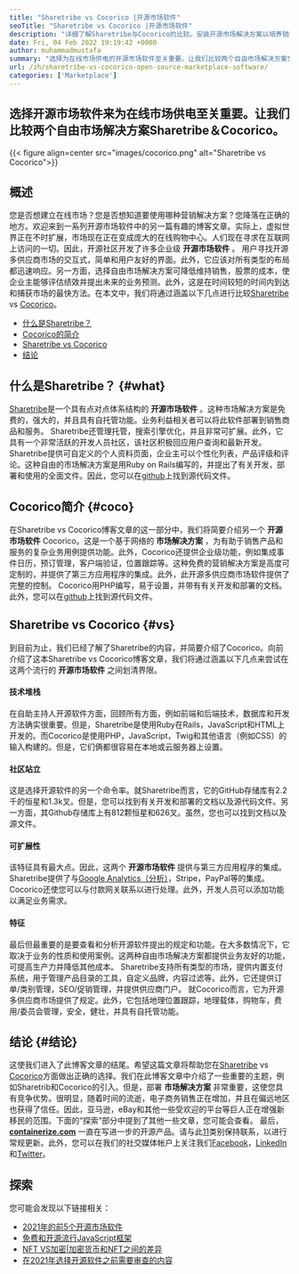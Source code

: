 ```yaml
---
title: "Sharetribe vs Cocorico |开源市场软件" 
seoTitle: "Sharetribe vs Cocorico |开源市场软件" 
description: "详细了解Sharetribe与Cocorico的比较。安装开源市场解决方案以培养销售和市场。" 
date: Fri, 04 Feb 2022 19:19:42 +0000
author: muhammadmustafa
summary: "选择为在线市场供电的开源市场软件至关重要。让我们比较两个自由市场解决方案Sharetribe＆amp; Cocorico。" 
url: /zh/sharetribe-vs-cocorico-open-source-marketplace-software/
categories: ['Marketplace']
---
```


## 选择开源市场软件来为在线市场供电至关重要。让我们比较两个自由市场解决方案Sharetribe＆Cocorico。

{{< figure align=center src="images/cocorico.png" alt="Sharetribe vs Cocorico">}}


## 概述
您是否想建立在线市场？您是否想知道要使用哪种营销解决方案？您降落在正确的地方。欢迎来到一系列开源市场软件中的另一篇有趣的博客文章。实际上，虚拟世界正在不时扩展，市场现在正在变成庞大的在线购物中心。人们现在寻求在互联网上访问的一切。因此，开源社区开发了许多企业级  **开源市场软件**  。
用户寻找开源多供应商市场的交互式，简单和用户友好的界面。此外，它应该对所有类型的布局都迅速响应。另一方面，选择自由市场解决方案可降低维持销售，股票的成本，使企业主能够评估绩效并提出未来的业务预测。此外，这是在时间较短的时间内到达和捕获市场的最快方法。在本文中，我们将通过涵盖以下几点进行比较[Sharetribe][1] vs [Cocorico][2]。
  * [什么是Sharetribe？][3]
  * [Cocorico的简介][4]
  * [Sharetribe vs Cocorico][5]
  * [结论][6]

## 什么是Sharetribe？ {#what}

[Sharetribe][1]是一个具有点对点体系结构的  **开源市场软件**  。这种市场解决方案是免费的，强大的，并且具有自托管功能。业务利益相关者可以将此软件部署到销售商品和服务。 Sharetribe还管理托管，搜索引擎优化，并且非常可扩展。此外，它具有一个非常活跃的开发人员社区，该社区积极回应用户查询和最新开发。 Sharetribe提供可自定义的个人资料页面，企业主可以个性化列表，产品评级和评论。这种自由的市场解决方案是用Ruby on Rails编写的，并提出了有关开发，部署和使用的全面文件。因此，您可以在[github][7]上找到源代码文件。

## Cocorico简介 {#coco}

在Sharetribe vs Cocorico博客文章的这一部分中，我们将简要介绍另一个  **开源市场软件** Cocorico。这是一个基于网络的 **市场解决方案**  ，为有助于销售产品和服务的复杂业务用例提供功能。此外，Cocorico还提供企业级功能，例如集成事件日历，预订管理，客户端验证，位置跟踪等。这种免费的营销解决方案是高度可定制的，并提供了第三方应用程序的集成。此外，此开源多供应商市场软件提供了完整的控制。 Cocorico用PHP编写，易于设置，并带有有关开发和部署的文档。此外，您可以在[github][8]上找到源代码文件。

## Sharetribe vs Cocorico {#vs}

到目前为止，我们已经了解了Sharetribe的内容，并简要介绍了Cocorico。向前介绍了这本Sharetribe vs Cocorico博客文章，我们将通过涵盖以下几点来尝试在这两个流行的  **开源市场软件**  之间划清界限。

#### 技术堆栈
在自助主持人开源软件方面，回顾所有方面，例如前端和后端技术，数据库和开发方法确实很重要。但是，Sharetribe是使用Ruby在Rails，JavaScript和HTML上开发的。而Cocorico是使用PHP，JavaScript，Twig和其他语言（例如CSS）的输入构建的。但是，它们俩都很容易在本地或云服务器上设置。

####  **社区站立**  
这是选择开源软件的另一个命令率。就Sharetribe而言，它的GitHub存储库有2.2千的恒星和1.3k叉。但是，您可以找到有关开发和部署的文档以及源代码文件。另一方面，其Github存储库上有812颗恒星和626叉。虽然，您也可以找到文档以及源文件。

####  **可扩展性**  
该特征具有最大点。因此，这两个  **开源市场软件**  提供与第三方应用程序的集成。 Sharetribe提供了与[Google Analytics（分析）][9]，Stripe，PayPal等的集成。Cocorico还使您可以与付款网关联系以进行处理。此外，开发人员可以添加功能以满足业务需求。

#### 特征
最后但最重要的是要查看和分析开源软件提出的规定和功能。在大多数情况下，它取决于业务的性质和使用案例。这两种自由市场解决方案都提供业务友好的功能，可提高生产力并降低其他成本。 Sharetribe支持所有类型的市场，提供内置支付系统，用于管理产品目录的工具，自定义品牌，内容过滤等。此外，它还提供订单/类别管理，SEO/促销管理，并提供供应商门户。
就Cocorico而言，它为开源多供应商市场提供了规定。此外，它包括地理位置跟踪，地理载体，购物车，费用/委员会管理，安全，健壮，并具有自托管功能。

## 结论 {#结论}

这使我们进入了此博客文章的结尾。希望这篇文章将帮助您在[Sharetribe][1] vs [Cocorico][2]方面做出正确的选择。我们在此博客文章中介绍了一些重要的主题，例如Sharetrib和Cocorico的引入。但是，部署  **市场解决方案**  非常重要，这使您具有竞争优势。很明显，随着时间的流逝，电子商务销售正在增加，并且在偏远地区也获得了信任。因此，亚马逊，eBay和其他一些受欢迎的平台等巨人正在增强新移民的范围。下面的“探索”部分中提到了其他一些文章，您可能会查看。
最后，  **[containerize.com][10]**  一直在写进一步的开源产品。请与此[11]类别保持联系，以进行常规更新。此外，您可以在我们的社交媒体帐户上关注我们[Facebook][12]，[LinkedIn][13]和[Twitter][14]。

## 探索
您可能会发现以下链接相关：
  * [2021年的前5个开源市场软件][15]
  * [免费和开源流行JavaScript框架][16]
  * [NFT VS加密|加密货币和NFT之间的差异][17]
  * [在2021年选择开源软件之前需要审查的内容][18]



[1]: https://products.containerize.com/marketplace/sharetribe/
[2]: https://products.containerize.com/marketplace/cocorico/
[3]: #what
[4]: #coco
[5]: #vs
[6]: #Conclusion
[7]: https://github.com/sharetribe/sharetribe
[8]: https://github.com/Cocolabs-SAS/cocorico
[9]: https://analytics.google.com
[10]: https://www.containerize.com/
[11]: https://products.containerize.com/marketplace/
[12]: https://web.facebook.com/containerize
[13]: https://www.linkedin.com/company/containerize/
[14]: https://twitter.com/containerize_co
[15]: https://blog.containerize.com/marketplace/top-5-open-source-marketplace-software-in-2021/
[16]: https://blog.containerize.com/software-development/free-open-source-popular-javascript-frameworks/
[17]: https://blog.containerize.com/blockchain-platforms/nft-vs-crypto-difference-between-cryptocurrency-nft/
[18]: https://blog.containerize.com/cmdb-software/things-to-review-before-opting-open-source-software-in-2021/
